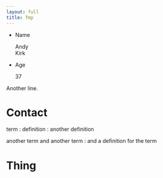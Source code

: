 ```yaml
---
layout: full
title: Tmp
---
```


* Name

  Andy  
  Kirk
  
* Age

  37

Another line.


Contact
=======

term
: definition
: another definition

another term
and another term
: and a definition for the term


Thing
=====
